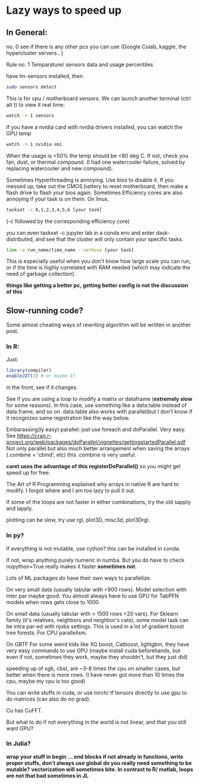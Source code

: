 # Lazy ways to speed up

## In General:

 no. 0 see if there is any other pcs you can use (Google Colab, kaggle, the hypercluster servers...)

Rule no. 1 Temparature/ sensors data and usage percentiles

have lm-sensors installed, then
```bash
sudo sensors detect
```

This is for cpu /  motherboard sensors. We can launch another terminal (ctrl alt t) to view it real time:

```bash
watch -n 1 sensors
```

If you have a nvidia card with nvidia drivers installed, you can watch the GPU temp

```bash
watch -n 1 nvidia-smi
```
When the usage is <50% the temp should be <80 deg C. If not, check you fan, dust, or thermal compound. (I had one watercooler failure, solved by replacing watercooler and new compound).

Sometimes Hyperthreading is annoying. Use bios to disable it. If you messed up, take out the CMOS battery to reset motherboard, then make a flash drive to flash your bios again.
Sometimes Efficiency cores are also annoying if your task is on them. On linux,
```bash
taskset -c 0,1,2,3,4,5,6 [your task]
```
(-c followed by the corresponding efficiency core)

you can even taskset -c jupyter lab in a conda env and enter dask-distributed, and see that the cluster will only contain your specific tasks.

```bash
time -o run_name/time_name --verbose [your task]
```
This is especially useful when you don't know how large scale you can run, or if the time is highly correlated with RAM needed (which may indicate the need of garbage collection).

**things like getting a better pc, getting better config is not the discussion of this**

## Slow-running code?

Some almost cheating ways of rewriting algorithm will be written in another post.

### In R:

Just:
```r
library(compiler)
enableJIT(2) # or maybe 3?
```
in the front,
see if it changes.

See if you are using a loop to modify a matrix or dataframe (**extremely slow** for some reasons).  In this case, use something like a data.table instead of data.frame, and so on.
data.table also works with parallel(but I don't know if it recognizes same registration like the way below.

Embarassing(ly easy) parallel: just use foreach and doParallel.
Very easy. See https://cran.r-project.org/web/packages/doParallel/vignettes/gettingstartedParallel.pdf
Not only parallel but also much better arrangement when saving the arrays (.combine = 'cbind', etc) this .combine is very useful.

**caret uses the advantage of this registerDoParallel()** so you might get speed up for free.

The Art of R Programming explained why arrays in native R are hard to modify. I forgot where and I am too lazy to pull it out.

If some of the loops are not faster in either combinations, try the old sapply and lapply.

plotting can be slow, try use rgl, plot3D, misc3d, plot3Drgl.

### In py?

If everything is not mutable, use cython? this can be installed in conda.

If not, wrap anything purely numeric in numba. But you do have to check nopython=True really makes it faster **sometimes not**.

Lots of ML packages do have their own ways to parallelize.

On very small data (usually tabular with <800 rows).
Model selection with inter par maybe good. 
You almost always have to use GPU for TabPFN models when rows gets close to 1000.

On small data (usually tabular with < 1500 rows <20 vars).
For Sklearn family (it's relatives, neighbors and neighbor's cats), some model task can be intra par-ed with njobs settings. 
This is used in a lot of gradient boost tree forests. For CPU parallelism.

On GBTF
For some weird kids like XG boost, Catboost, lightgbm, they have very easy commands to use GPU (maybe install cuda beforehands, but even if not, sometimes they work, maybe they shouldn't, but they just did)

speeding up of xgb, cbst, are ~3-8 times the cpu on smaller cases, but better when there is more rows. (I have never got more than 10 times the cpu, maybe my cpu is too good)




You can write stuffs in cuda, or use torch/ tf tensors directly to use gpu to do matrices (can also do no grad).

Cu has CuFFT.

But what to do if not everything in the world is not linear, and that you still want GPU?

### In Julia?

**wrap your stuff in begin ...  end blocks if not already in functions, write proper stuffs, don't always use global**
**do you really need something to be mutable?**
**vectorization will sometimes bite. In contrast to R/ matlab, loops are not that bad sometimes in JL**







